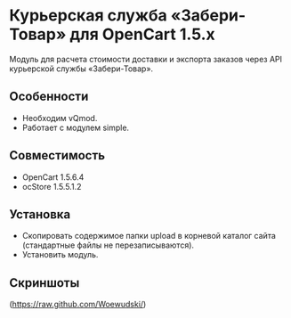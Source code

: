 # Курьерская служба «Забери-Товар» для OpenCart 1.5.х

Модуль для расчета стоимости доставки и экспорта заказов через API курьерской службы «Забери-Товар».

## Особенности

- Необходим vQmod.
- Работает с модулем simple.

## Совместимость

- OpenCart 1.5.6.4
- ocStore 1.5.5.1.2

## Установка

- Скопировать содержимое папки upload в корневой каталог сайта (стандартные файлы не перезаписываются).
- Установить модуль.

## Скриншоты
(https://raw.github.com/Woewudski/)